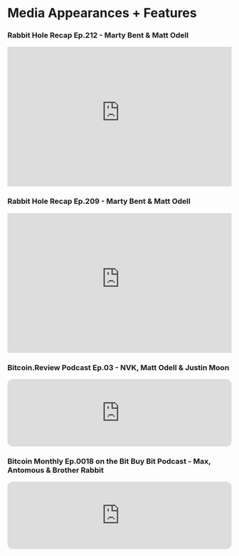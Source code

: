 # Media Appearances + Features

### Rabbit Hole Recap Ep.212 - Marty Bent & Matt Odell

<iframe width="100%" height="315" src="https://www.youtube-nocookie.com/embed/UWcbblfRjNU?start=6372" title="YouTube video player" frameborder="0" allow="accelerometer; autoplay; clipboard-write; encrypted-media; gyroscope; picture-in-picture" allowfullscreen></iframe>

### Rabbit Hole Recap Ep.209 - Marty Bent & Matt Odell

<iframe width="100%" height="315" src="https://www.youtube-nocookie.com/embed/oroflTHfUMY?start=3448" title="YouTube video player" frameborder="0" allow="accelerometer; autoplay; clipboard-write; encrypted-media; gyroscope; picture-in-picture" allowfullscreen></iframe>

### Bitcoin.Review Podcast Ep.03 - NVK, Matt Odell & Justin Moon

<iframe style="border-radius:12px" src="https://open.spotify.com/embed/episode/0LOLpaUiOdZDY5oaojCOmU?utm_source=generator&t=3895" width="100%" height="152" frameBorder="0" allowfullscreen="" allow="autoplay; clipboard-write; encrypted-media; fullscreen; picture-in-picture"></iframe>

### Bitcoin Monthly Ep.0018 on the Bit Buy Bit Podcast - Max, Antomous & Brother Rabbit

<iframe style="border-radius:12px" src="https://open.spotify.com/embed/episode/5gwZnT5qogTh3uxDqNmNRr?utm_source=generator&t=460" width="100%" height="152" frameBorder="0" allowfullscreen="" allow="autoplay; clipboard-write; encrypted-media; fullscreen; picture-in-picture"></iframe>
